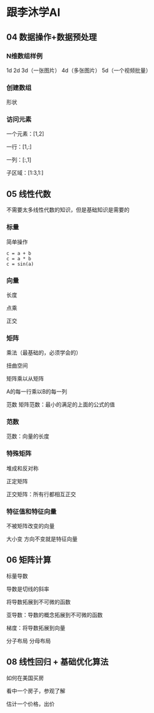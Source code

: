 # 跟李沐学AI
## 04 数据操作+数据预处理
### N维数组样例
1d 2d 3d（一张图片） 4d（多张图片） 5d（一个视频批量）
### 创建数组
形状
### 访问元素
一个元素：[1,2]

一行：[1,:] 

一列：[:,1]

子区域：[1:3,1:]

## 05 线性代数
不需要太多线性代数的知识，但是基础知识是需要的

### 标量

简单操作
```
c = a + b
c = a * b
c = sin(a)
```
### 向量
长度

点乘

正交

### 矩阵
乘法（最基础的，必须学会的）

扭曲空间

矩阵乘以从矩阵

A的每一行乘以B的每一列

范数
矩阵范数：最小的满足的上面的公式的值

### 范数
范数：向量的长度

### 特殊矩阵
堆成和反对称

正定矩阵

正交矩阵：所有行都相互正交

### 特征值和特征向量

不被矩阵改变的向量

大小变 方向不变就是特征向量

## 06 矩阵计算

标量导数

导数是切线的斜率

将导数拓展到不可微的函数

亚导数：导数的概念拓展到不可微的函数

梯度：将导数拓展到向量

分子布局
分母布局

## 08 线性回归 + 基础优化算法

如何在美国买房

看中一个房子，参观了解

估计一个价格，出价
